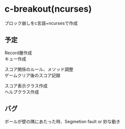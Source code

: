 # c-breakout(ncurses)
ブロック崩しをc言語+ncursesで作成

## 予定
Record層作成  
キュー作成  

スコア関係のルール、メソッド調整  
ゲームクリア後のスコア記録  

スコア表示クラス作成  
ヘルプクラス作成  

## バグ
ボールが壁の隅にあたった時、Segmetion fault or 妙な動き  

